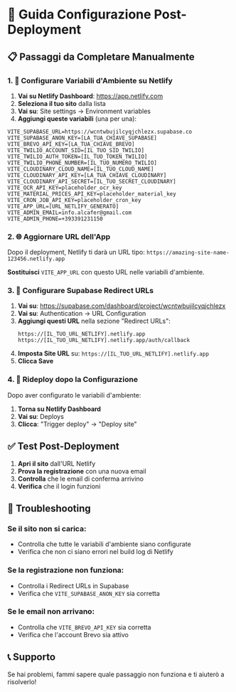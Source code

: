 # 🚀 Guida Configurazione Post-Deployment

## 📋 Passaggi da Completare Manualmente

### 1. 🔧 Configurare Variabili d'Ambiente su Netlify

1. **Vai su Netlify Dashboard**: https://app.netlify.com
2. **Seleziona il tuo sito** dalla lista
3. **Vai su**: Site settings → Environment variables
4. **Aggiungi queste variabili** (una per una):

```
VITE_SUPABASE_URL=https://wcntwbujilcyqjchlezx.supabase.co
VITE_SUPABASE_ANON_KEY=[LA_TUA_CHIAVE_SUPABASE]
VITE_BREVO_API_KEY=[LA_TUA_CHIAVE_BREVO]
VITE_TWILIO_ACCOUNT_SID=[IL_TUO_SID_TWILIO]
VITE_TWILIO_AUTH_TOKEN=[IL_TUO_TOKEN_TWILIO]
VITE_TWILIO_PHONE_NUMBER=[IL_TUO_NUMERO_TWILIO]
VITE_CLOUDINARY_CLOUD_NAME=[IL_TUO_CLOUD_NAME]
VITE_CLOUDINARY_API_KEY=[LA_TUA_CHIAVE_CLOUDINARY]
VITE_CLOUDINARY_API_SECRET=[IL_TUO_SECRET_CLOUDINARY]
VITE_OCR_API_KEY=placeholder_ocr_key
VITE_MATERIAL_PRICES_API_KEY=placeholder_material_key
VITE_CRON_JOB_API_KEY=placeholder_cron_key
VITE_APP_URL=[URL_NETLIFY_GENERATO]
VITE_ADMIN_EMAIL=info.alcafer@gmail.com
VITE_ADMIN_PHONE=+393391231150
```

### 2. 🌐 Aggiornare URL dell'App

Dopo il deployment, Netlify ti darà un URL tipo:
`https://amazing-site-name-123456.netlify.app`

**Sostituisci** `VITE_APP_URL` con questo URL nelle variabili d'ambiente.

### 3. 🔐 Configurare Supabase Redirect URLs

1. **Vai su**: https://supabase.com/dashboard/project/wcntwbujilcyqjchlezx
2. **Vai su**: Authentication → URL Configuration
3. **Aggiungi questi URL** nella sezione "Redirect URLs":
   ```
   https://[IL_TUO_URL_NETLIFY].netlify.app
   https://[IL_TUO_URL_NETLIFY].netlify.app/auth/callback
   ```
4. **Imposta Site URL** su: `https://[IL_TUO_URL_NETLIFY].netlify.app`
5. **Clicca Save**

### 4. 🔄 Rideploy dopo la Configurazione

Dopo aver configurato le variabili d'ambiente:
1. **Torna su Netlify Dashboard**
2. **Vai su**: Deploys
3. **Clicca**: "Trigger deploy" → "Deploy site"

## ✅ Test Post-Deployment

1. **Apri il sito** dall'URL Netlify
2. **Prova la registrazione** con una nuova email
3. **Controlla** che le email di conferma arrivino
4. **Verifica** che il login funzioni

## 🚨 Troubleshooting

### Se il sito non si carica:
- Controlla che tutte le variabili d'ambiente siano configurate
- Verifica che non ci siano errori nel build log di Netlify

### Se la registrazione non funziona:
- Controlla i Redirect URLs in Supabase
- Verifica che `VITE_SUPABASE_ANON_KEY` sia corretta

### Se le email non arrivano:
- Controlla che `VITE_BREVO_API_KEY` sia corretta
- Verifica che l'account Brevo sia attivo

## 📞 Supporto

Se hai problemi, fammi sapere quale passaggio non funziona e ti aiuterò a risolverlo!